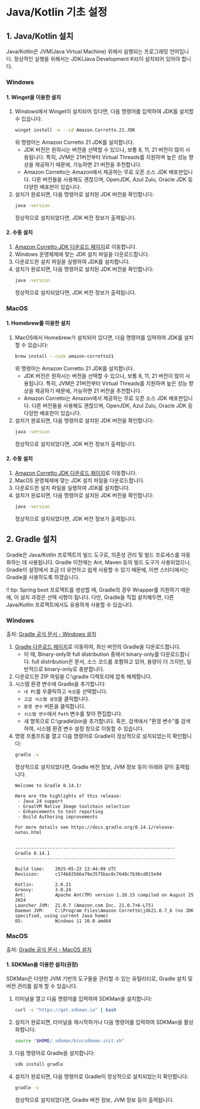 # Java/Kotlin 기초 설정

## 1. Java/Kotlin 설치
Java/Kotlin은 JVM(Java Virtual Machine) 위에서 실행되는 프로그래밍 언어입니다. 정상적인 실행을 위해서는 JDK(Java Development Kit)이 설치되어 있어야 합니다.

### Windows
#### 1. Winget을 이용한 설치
1. Windows에서 Winget이 설치되어 있다면, 다음 명령어를 입력하여 JDK를 설치할 수 있습니다:
   ```bash
   winget install -e --id Amazon.Corretto.21.JDK
   ```
   위 명령어는 Amazon Corretto 21 JDK를 설치합니다.
   - JDK 버전은 원하시는 버전을 선택할 수 있으나, 보통 8, 11, 21 버전이 많이 사용됩니다. 특히, JVM은 21버전부터 Virtual Threads를 지원하며 높은 성능 향상을 제공하기 때문에, 가능하면 21 버전을 추천합니다.
   - Amazon Corretto는 Amazon에서 제공하는 무료 오픈 소스 JDK 배포판입니다. 다른 버전들을 사용해도 괜찮으며, OpenJDK, Azul Zulu, Oracle JDK 등 다양한 배포판이 있습니다.
1. 설치가 완료되면, 다음 명령어로 설치된 JDK 버전을 확인합니다:
   ```bash
   java -version
   ```
    정상적으로 설치되었다면, JDK 버전 정보가 출력됩니다.

#### 2. 수동 설치
1. [Amazon Corretto JDK 다운로드 페이지](https://docs.aws.amazon.com/corretto/latest/corretto-21-ug/downloads-list.html)로 이동합니다.
1. Windows 운영체제에 맞는 JDK 설치 파일을 다운로드합니다.
1. 다운로드한 설치 파일을 실행하여 JDK를 설치합니다.
1. 설치가 완료되면, 다음 명령어로 설치된 JDK 버전을 확인합니다:
   ```bash
   java -version
   ```
   정상적으로 설치되었다면, JDK 버전 정보가 출력됩니다.


### MacOS
#### 1. Homebrew를 이용한 설치
1. MacOS에서 Homebrew가 설치되어 있다면, 다음 명령어를 입력하여 JDK를 설치할 수 있습니다:
   ```bash
   brew install --cask amazon-corretto21
   ```
   위 명령어는 Amazon Corretto 21 JDK를 설치합니다.
   - JDK 버전은 원하시는 버전을 선택할 수 있으나, 보통 8, 11, 21 버전이 많이 사용됩니다. 특히, JVM은 21버전부터 Virtual Threads를 지원하며 높은 성능 향상을 제공하기 때문에, 가능하면 21 버전을 추천합니다.
   - Amazon Corretto는 Amazon에서 제공하는 무료 오픈 소스 JDK 배포판입니다. 다른 버전들을 사용해도 괜찮으며, OpenJDK, Azul Zulu, Oracle JDK 등 다양한 배포판이 있습니다.
1. 설치가 완료되면, 다음 명령어로 설치된 JDK 버전을 확인합니다:
    ```bash
    java -version
    ```
    정상적으로 설치되었다면, JDK 버전 정보가 출력됩니다.

#### 2. 수동 설치
1. [Amazon Corretto JDK 다운로드 페이지](https://docs.aws.amazon.com/corretto/latest/corretto-21-ug/downloads-list.html)로 이동합니다.
2. MacOS 운영체제에 맞는 JDK 설치 파일을 다운로드합니다.
3. 다운로드한 설치 파일을 실행하여 JDK를 설치합니다.
4. 설치가 완료되면, 다음 명령어로 설치된 JDK 버전을 확인합니다:
   ```bash
   java -version
   ```
   정상적으로 설치되었다면, JDK 버전 정보가 출력됩니다.

## 2. Gradle 설치
Gradle은 Java/Kotlin 프로젝트의 빌드 도구로, 의존성 관리 및 빌드 프로세스를 자동화하는 데 사용됩니다.
Gradle 이전에는 Ant, Maven 등의 빌드 도구가 사용되었으나, Gradle이 설정에서 조금 더 유연하고 쉽게 사용할 수 있기 때문에, 이번 스터디에서는 Gradle을 사용하도록 하겠습니다.

!! tip: Spring boot 프로젝트를 생성할 때, Gradle의 경우 Wrapper를 지원하기 때문에, 이 설치 과정은 선택 사항이 됩니다. 다만, Gradle을 직접 설치해두면, 다른 Java/Kotlin 프로젝트에서도 유용하게 사용할 수 있습니다.
### Windows
출처: [Gradle 공식 문서 - Windows 설치](https://docs.gradle.org/current/userguide/installation.html#windows_installation)

1. [Gradle 다운로드 페이지](https://gradle.org/releases/)로 이동하여, 최신 버전의 Gradle을 다운로드합니다.
    - 이 때, Binary-only와 full distribution 중에서 binary-only를 다운로드합니다. full distribution은 문서, 소스 코드를 포함하고 있어, 용량이 더 크지만, 일반적으로 binary-only로 충분합니다.
2. 다운로드한 ZIP 파일을 C:\gradle 디렉토리에 압축 해제합니다.
3. 시스템 환경 변수에 Gradle을 추가합니다:
   - `내 PC`를 우클릭하고 `속성`을 선택합니다.
   - `고급 시스템 설정`을 클릭합니다.
   - `환경 변수` 버튼을 클릭합니다.
   - `시스템 변수`에서 `Path` 변수를 찾아 편집합니다.
   - 새 항목으로 C:\gradle\bin을 추가합니다.
   혹은, 검색에서 "환경 변수"를 검색하여, 시스템 환경 변수 설정 창으로 이동할 수 있습니다.
4. 명령 프롬프트를 열고 다음 명령어로 Gradle이 정상적으로 설치되었는지 확인합니다:
    ```bash
    gradle -v
    ```
    정상적으로 설치되었다면, Gradle 버전 정보, JVM 정보 등이 아래와 같이 출력됩니다.
    ```
    Welcome to Gradle 8.14.1!

    Here are the highlights of this release:
     - Java 24 support
     - GraalVM Native Image toolchain selection
     - Enhancements to test reporting
     - Build Authoring improvements

    For more details see https://docs.gradle.org/8.14.1/release-notes.html


    ------------------------------------------------------------
    Gradle 8.14.1
    ------------------------------------------------------------

    Build time:    2025-05-22 13:44:09 UTC
    Revision:      c174b82566a79e3575bac8c7648c7b36cd815e94

    Kotlin:        2.0.21
    Groovy:        3.0.24
    Ant:           Apache Ant(TM) version 1.10.15 compiled on August 25 2024
    Launcher JVM:  21.0.7 (Amazon.com Inc. 21.0.7+6-LTS)
    Daemon JVM:    C:\Program Files\Amazon Corretto\jdk21.0.7_6 (no JDK specified, using current Java home)
    OS:            Windows 11 10.0 amd64
    ```

### MacOS
출처: [Gradle 공식 문서 - MacOS 설치](https://docs.gradle.org/current/userguide/installation.html#macos_installation)
#### 1. SDKMan을 이용한 설치(권장)
SDKMan은 다양한 JVM 기반의 도구들을 관리할 수 있는 유틸리티로, Gradle 설치 및 버전 관리를 쉽게 할 수 있습니다.
1. 터미널을 열고 다음 명령어를 입력하여 SDKMan을 설치합니다:
   ```bash
   curl -s "https://get.sdkman.io" | bash
   ```
2. 설치가 완료되면, 터미널을 재시작하거나 다음 명령어를 입력하여 SDKMan을 활성화합니다:
    ```bash
    source "$HOME/.sdkman/bin/sdkman-init.sh"
    ```
3. 다음 명령어로 Gradle을 설치합니다:
    ```bash
    sdk install gradle
    ```
4. 설치가 완료되면, 다음 명령어로 Gradle이 정상적으로 설치되었는지 확인합니다:
    ```bash
    gradle -v
    ```
    정상적으로 설치되었다면, Gradle 버전 정보, JVM 정보 등이 출력됩니다.

